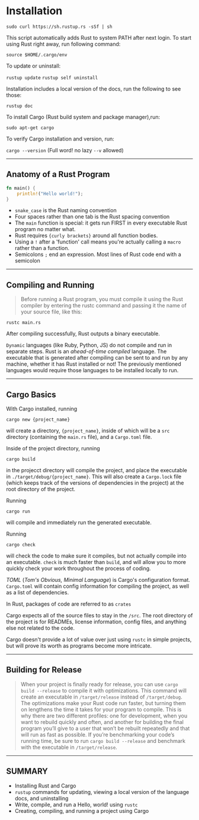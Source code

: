 # Installation

`sudo curl https://sh.rustup.rs -sSf | sh`

This script automatically adds Rust to system PATH after next login. To start using Rust right away, run following command:

`source $HOME/.cargo/env`

To update or uninstall:

`rustup update`
`rustup self uninstall`

Installation includes a local version of the docs, run the following to see those:

`rustup doc`

To install Cargo (Rust build system and package manager),run:

`sudo apt-get cargo`

To verify Cargo installation and version, run:

`cargo --version` (Full word! no lazy `--v` allowed)

---

## Anatomy of a Rust Program

```rust
fn main() {
    println!("Hello world!");
}
```

- `snake_case` is the Rust naming convention
- Four spaces rather than one tab is the Rust spacing convention
- The `main` function is special: it gets run FIRST in every executable Rust program no matter what.
- Rust requires `{curly brackets}` around all function bodies.
- Using a `!` after a 'function' call means you're actually calling a `macro` rather than a function.
- Semicolons `;` end an expression. Most lines of Rust code end with a semicolon

---

## Compiling and Running

> Before running a Rust program, you must compile it using the Rust compiler by entering the rustc command and passing it the name of your source file, like this:

`rustc main.rs`

After compiling successfully, Rust outputs a binary executable.

`Dynamic` languages (like Ruby, Python, JS) do not compile and run in separate steps. Rust is an _ahead-of-time compiled_ language. The executable that is generated after compiling can be sent to and run by any machine, whether it has Rust installed or not! The previously mentioned languages would require those languages to be installed locally to run.

---

## Cargo Basics

With Cargo installed, running 

`cargo new {project_name}`

will create a directory, `{project_name}`, inside of which will be a `src` directory (containing the `main.rs` file), and a `Cargo.toml` file.

Inside of the project directory, running

`cargo build`

in the projecct directory will compile the project, and place the executable in `./target/debug/{project_name}`. This will also create a `Cargo.lock` file (which keeps track of the versions of dependencies in the project) at the root directory of the project.

Running

`cargo run`

will compile and immediately run the generated executable.

Running

`cargo check`

will check the code to make sure it compiles, but not actually compile into an executable. `check` is much faster than `build`, and will allow you to more quickly check your work throughout the process of coding.

*TOML* (_Tom's Obvious, Minimal Language_) is Cargo's configuration format. `Cargo.toml` will contain config information for compiling the project, as well as a list of dependencies.

In Rust, packages of code are referred to as `crates`

Cargo expects all of the source files to stay in the `/src`. The root directory of the project is for READMEs, license information, config files, and anything else not related to the code.

Cargo doesn't provide a lot of value over just using `rustc` in simple projects, but will prove its worth as programs become more intricate.

---

## Building for Release

> When your project is finally ready for release, you can use `cargo build --release` to compile it with optimizations. This command will create an executable in `/target/release` instead of `/target/debug`. The optimizations make your Rust code run faster, but turning them on lengthens the time it takes for your program to compile. This is why there are two different profiles: one for development, when you want to rebuild quickly and often, and another for building the final program you’ll give to a user that won’t be rebuilt repeatedly and that will run as fast as possible. If you’re benchmarking your code’s running time, be sure to run `cargo build --release` and benchmark with the executable in `/target/release`.

---

## SUMMARY

- Installing Rust and Cargo
- `rustup` commands for updating, viewing a local version of the language docs, and uninstalling
- Write, compile, and run a Hello, world! using `rustc`
- Creating, compiling, and running a project using Cargo
